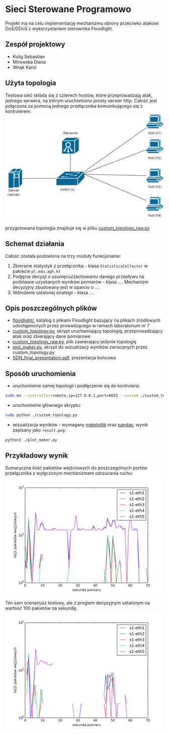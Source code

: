 
# Sieci Sterowane Programowo

Projekt ma na celu implementację mechanizmu obrony przeciwko atakowi DoS/DDoS z wykorzystaniem sterownika Floodlight.

## Zespół projektowy
* Kulig Sebastian
* Mirowska Diana
* Wnęk Karol


## Użyta topologia
Testowa sieć składa się z czterech hostów, które przeprowadzają atak, jednego serwera, na którym uruchomiono prosty serwer http. Całość jest połączona za pomocą jednego przełącznika komunikującego się z kontrolerem.
<img src="./images/topo.png" alt="topologia" width="600"/>

przygotowana topologia  znajduje się w pliku [custom_topology_raw.py](https://github.com/SebastianKulig/SDN/blob/main/custom_topology_raw.py)

## Schemat działania

Całość została podzielona na trzy moduły funkcjonalne:
1. Zbieranie statystyk z przełącznika - klasa `StatisticsCollector` w pakiecie `pl.edu.agh.kt`
2. Podjęcie decyzji o usunięciu/zachowaniu danego przepływu na podstawie uzyskanych wyników pomiarów - klasa .... Mechanizm decyzyjny zbudowany jest w oparciu o ....
3. Wdrożenie ustalonej strategii - klasa .... 

## Opis poszczególnych plików
* [floodlight/](https://github.com/SebastianKulig/SDN/tree/main/floodlight), katalog z plikami Floodlight bazujący na plikach źródłowych udostępnionych przez prowadzącego w ramach laboratorium nr 7
* [custom_topology.py](https://github.com/SebastianKulig/SDN/blob/main/custom_topology.py), skrypt uruchamiający topologię, przeprowadzający atak oraz zbierający dane pomiarowe
* [custom_topology_raw.py](https://github.com/SebastianKulig/SDN/blob/main/custom_topology_raw.py), plik zawierający jedynie topologię
* [plot_maker.py](https://github.com/SebastianKulig/SDN/blob/main/plot_maker.py), skrypt do wizualizacji wyników zwracanych przez custom_topology.py
* [SDN_final_presentation.pdf](https://github.com/SebastianKulig/SDN/blob/main/SDN_final_presentation.pdf), prezentacja końcowa 

## Sposób uruchomienia
* uruchomienie samej topologii i podłączenie się do kontrolera:
```bash
sudo mn --controller=remote,ip=127.0.0.1,port=6653 --custom ./custom_topology_raw.py --topo=custom
```
* uruchomienie głównego skryptu:
```bash
sudo python ./custom_topology.py
```
* wizualizacja wyników - wymagany [matplotlib](https://matplotlib.org) oraz [pandas](https://pandas.pydata.org), wynik zapisany jako `result.png`:
```bash
python3 ./plot_maker.py
```

## Przykładowy wynik
Sumaryczna ilość pakietów wejściowych do poszczególnych portów przełącznika z wyłączonym mechanizmem odrzucania ruchu:</br>
<img src="./images/attack.png" alt="no_discarding" width="600"/>

Ten sam scenariusz testowy, ale z progiem decyzyjnym ustalonym na wartość 100 pakietów na sekundę:
<img src="./images/attack2.png" alt="discarding" width="600"/>

